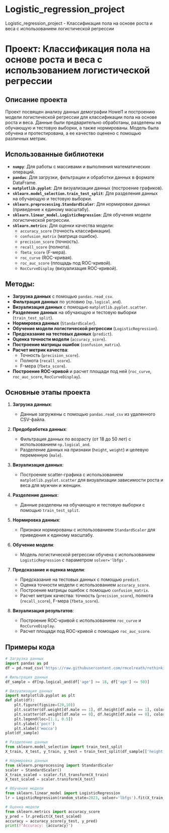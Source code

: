 # Logistic_regression_project
Logistic_regression_project -  Классификация пола на основе роста и веса с использованием логистической регрессии

# Проект: Классификация пола на основе роста и веса с использованием логистической регрессии

## Описание проекта
Проект посвящен анализу данных демографии Howel1 и построению модели логистической регрессии для классификации пола на основе роста и веса. Данные были предварительно обработаны, разделены на обучающую и тестовую выборки, а также нормированы. Модель была обучена и протестирована, а ее качество оценено с помощью различных метрик.

## Использованные библиотеки
- **`numpy`**: Для работы с массивами и выполнения математических операций.
- **`pandas`**: Для загрузки, фильтрации и обработки данных в формате DataFrame.
- **`matplotlib.pyplot`**: Для визуализации данных (построение графиков).
- **`sklearn.model_selection.train_test_split`**: Для разделения данных на обучающую и тестовую выборки.
- **`sklearn.preprocessing.StandardScaler`**: Для нормировки данных (приведение к единому масштабу).
- **`sklearn.linear_model.LogisticRegression`**: Для обучения модели логистической регрессии.
- **`sklearn.metrics`**: Для оценки качества модели:
  - `accuracy_score` (точность классификации).
  - `confusion_matrix` (матрица ошибок).
  - `precision_score` (точность).
  - `recall_score` (полнота).
  - `fbeta_score` (F-мера).
  - `roc_curve` (ROC-кривая).
  - `roc_auc_score` (площадь под ROC-кривой).
  - `RocCurveDisplay` (визуализация ROC-кривой).
    
## Методы:
- **Загрузка данных** с помощью `pandas.read_csv`.
- **Фильтрация данных** по условию (`np.logical_and`).
- **Визуализация данных** с помощью `matplotlib.pyplot.scatter`.
- **Разделение данных** на обучающую и тестовую выборки (`train_test_split`).
- **Нормировка данных** (`StandardScaler`).
- **Обучение модели логистической регрессии** (`LogisticRegression`).
- **Предсказание на тестовых данных** (`predict`).
- **Оценка точности модели** (`accuracy_score`).
- **Построение матрицы ошибок** (`confusion_matrix`).
- **Расчет метрик качества**:
  - Точность (`precision_score`).
  - Полнота (`recall_score`).
  - F-мера (`fbeta_score`).
- **Построение ROC-кривой** и расчет площади под ней (`roc_curve`, `roc_auc_score`, `RocCurveDisplay`).

## Основные этапы проекта
1. **Загрузка данных**:
   - Данные загружены с помощью `pandas.read_csv` из удаленного CSV-файла.

2. **Предобработка данных**:
   - Фильтрация данных по возрасту (от 18 до 50 лет) с использованием `np.logical_and`.
   - Разделение данных на признаки (`height`, `weight`) и целевую переменную (`male`).

3. **Визуализация данных**:
   - Построение scatter-графика с использованием `matplotlib.pyplot.scatter` для визуализации зависимости роста и веса для мужчин и женщин.

4. **Разделение данных**:
   - Данные разделены на обучающую и тестовую выборки с помощью `train_test_split`.

5. **Нормировка данных**:
   - Признаки нормированы с использованием `StandardScaler` для приведения к единому масштабу.

6. **Обучение модели**:
   - Модель логистической регрессии обучена с использованием `LogisticRegression` с параметром `solver='lbfgs'`.

7. **Предсказание и оценка модели**:
   - Предсказание на тестовых данных с помощью `predict`.
   - Оценка точности модели с использованием `accuracy_score`.
   - Построение матрицы ошибок с помощью `confusion_matrix`.
   - Расчет метрик качества: точность (`precision_score`), полнота (`recall_score`), F-мера (`fbeta_score`).

8. **Визуализация результатов**:
   - Построение ROC-кривой с использованием `roc_curve` и `RocCurveDisplay`.
   - Расчет площади под ROC-кривой с помощью `roc_auc_score`.

## Примеры кода
```python
# Загрузка данных
import pandas as pd
df = pd.read_csv('https://raw.githubusercontent.com/rmcelreath/rethinking/master/data/Howell1.csv', sep=';')

# Фильтрация данных
df_sample = df[np.logical_and(df['age'] >= 18, df['age'] <= 50)]

# Визуализация данных
import matplotlib.pyplot as plt
def plot(df):
    plt.figure(figsize=(20,10))
    plt.scatter(df.weight[df.male == 1], df.height[df.male == 1], color='blue', label='male')
    plt.scatter(df.weight[df.male == 0], df.height[df.male == 0], color='red', label='female')
    plt.legend(loc=[1.1, 0.5])
    plt.ylabel('рост')
    plt.xlabel('масса')
plot(df_sample)

# Разделение данных
from sklearn.model_selection import train_test_split
X_train, X_test, y_train, y_test = train_test_split(df_sample[['height', 'weight']], df_sample['male'], test_size=0.3, random_state=1)

# Нормировка данных
from sklearn.preprocessing import StandardScaler
scaler = StandardScaler()
X_train_scaled = scaler.fit_transform(X_train)
X_test_scaled = scaler.transform(X_test)

# Обучение модели
from sklearn.linear_model import LogisticRegression
lr = LogisticRegression(random_state=2023, solver='lbfgs').fit(X_train_scaled, y_train)

# Оценка модели
from sklearn.metrics import accuracy_score
y_pred = lr.predict(X_test_scaled)
accuracy = accuracy_score(y_test, y_pred)
print(f"Accuracy: {accuracy}")
